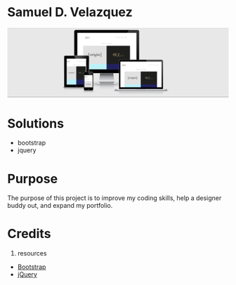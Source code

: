 # Samuel D. Velazquez
<a href="http://ami.responsivedesign.is/?url=http%3A%2F%2Fsamuelvelazquez.com%2Fwork.html#" target="_blank">
<img src="https://github.com/chef-danny-d/sdean/blob/master/img/responsive.PNG" alt="responsive image">
</a>

# Solutions
- bootstrap
- jquery

# Purpose
The purpose of this project is to improve my coding skills, help a designer buddy out, and expand my portfolio.

# Credits
1. resources
  * [Bootstrap](http://getbootstrap.com/)
  * [jQuery](https://jquery.com/)
